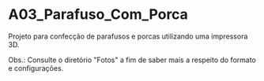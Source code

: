 # A03_Parafuso_Com_Porca
Projeto para confecção de parafusos e porcas utilizando uma impressora 3D.

Obs.: Consulte o diretório "Fotos" a fim de saber mais a respeito do formato e configurações.
